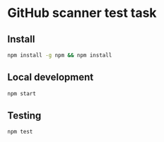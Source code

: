 # GitHub scanner test task

## Install

```sh
npm install -g npm && npm install
```

## Local development

```sh
npm start
```

## Testing

```sh
npm test
```
